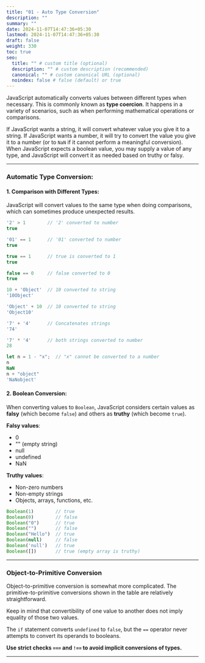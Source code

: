 ```yaml
---
title: "01 - Auto Type Conversion"
description: ""
summary: ""
date: 2024-11-07T14:47:36+05:30
lastmod: 2024-11-07T14:47:36+05:30
draft: false
weight: 330
toc: true
seo:
  title: "" # custom title (optional)
  description: "" # custom description (recommended)
  canonical: "" # custom canonical URL (optional)
  noindex: false # false (default) or true
---
```



JavaScript automatically converts values between different types when necessary. This is commonly known as **type coercion**. It happens in a variety of scenarios, such as when performing mathematical operations or comparisons.

If JavaScript wants a string, it will convert whatever value you give it to a string. If JavaScript wants a number, it will try to convert the value you give it to a number (or to `NaN` if it cannot perform a meaningful conversion). When JavaScript expects a boolean value, you may supply a value of any type, and JavaScript will convert it as needed based on truthy or falsy.

---

### Automatic Type Conversion:

#### 1. **Comparison with Different Types**:

JavaScript will convert values to the same type when doing comparisons, which can sometimes produce unexpected results.

```js
'2' > 1        // '2' converted to number
true

'01' == 1      // '01' converted to number  
true

true == 1      // true is converted to 1
true

false == 0     // false converted to 0
true

10 + 'Object'  // 10 converted to string
'10Object'

'Object' + 10  // 10 converted to string
'Object10'

'7' + '4'      // Concatenates strings
'74'

'7' * '4'      // both strings converted to number
28

let n = 1 - "x";  // "x" cannot be converted to a number
n
NaN
n + "object"
'NaNobject'
```

#### 2. **Boolean Conversion**:

When converting values to `Boolean`, JavaScript considers certain values as **falsy** (which become `false`) and others as **truthy** (which become `true`).

**Falsy values**:

- 0
- "" (empty string)
- null
- undefined
- NaN

**Truthy values**:

- Non-zero numbers
- Non-empty strings
- Objects, arrays, functions, etc.

```js
Boolean(1)        // true
Boolean(0)        // false
Boolean("0")      // true
Boolean("")       // false
Boolean("Hello")  // true
Boolean(null)     // false
Boolean('null')   // true
Boolean([])       // true (empty array is truthy)
```

---

### Object-to-Primitive Conversion

Object-to-primitive conversion is somewhat more complicated. The primitive-to-primitive conversions shown in the table are relatively straightforward.

Keep in mind that convertibility of one value to another does not imply equality of those two values.

The `if` statement converts `undefined` to `false`, but the `==` operator never attempts to convert its operands to booleans.

**Use strict checks `===` and `!==` to avoid implicit conversions of types.**

---
